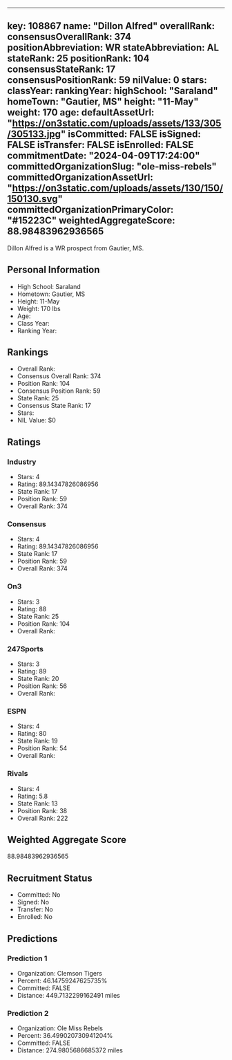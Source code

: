 ---
  key: 108867
  name: "Dillon Alfred"
  overallRank: 
  consensusOverallRank: 374
  positionAbbreviation: WR
  stateAbbreviation: AL
  stateRank: 25
  positionRank: 104
  consensusStateRank: 17
  consensusPositionRank: 59
  nilValue: 0
  stars: 
  classYear: 
  rankingYear: 
  highSchool: "Saraland"
  homeTown: "Gautier, MS"
  height: "11-May"
  weight: 170
  age: 
  defaultAssetUrl: "https://on3static.com/uploads/assets/133/305/305133.jpg"
  isCommitted: FALSE
  isSigned: FALSE
  isTransfer: FALSE
  isEnrolled: FALSE
  commitmentDate: "2024-04-09T17:24:00"
  committedOrganizationSlug: "ole-miss-rebels"
  committedOrganizationAssetUrl: "https://on3static.com/uploads/assets/130/150/150130.svg"
  committedOrganizationPrimaryColor: "#15223C"
  weightedAggregateScore: 88.98483962936565
  ---
  
  Dillon Alfred is a WR prospect from Gautier, MS.
  
  ## Personal Information
  - High School: Saraland
  - Hometown: Gautier, MS
  - Height: 11-May
  - Weight: 170 lbs
  - Age: 
  - Class Year: 
  - Ranking Year: 
  
  ## Rankings
  - Overall Rank: 
  - Consensus Overall Rank: 374
  - Position Rank: 104
  - Consensus Position Rank: 59
  - State Rank: 25
  - Consensus State Rank: 17
  - Stars: 
  - NIL Value: $0
  
  ## Ratings
  
  ### Industry
  - Stars: 4
  - Rating: 89.14347826086956
  - State Rank: 17
  - Position Rank: 59
  - Overall Rank: 374
  
  ### Consensus
  - Stars: 4
  - Rating: 89.14347826086956
  - State Rank: 17
  - Position Rank: 59
  - Overall Rank: 374
  
  ### On3
  - Stars: 3
  - Rating: 88
  - State Rank: 25
  - Position Rank: 104
  - Overall Rank: 
  
  ### 247Sports
  - Stars: 3
  - Rating: 89
  - State Rank: 20
  - Position Rank: 56
  - Overall Rank: 
  
  ### ESPN
  - Stars: 4
  - Rating: 80
  - State Rank: 19
  - Position Rank: 54
  - Overall Rank: 
  
  ### Rivals
  - Stars: 4
  - Rating: 5.8
  - State Rank: 13
  - Position Rank: 38
  - Overall Rank: 222
  
  ## Weighted Aggregate Score
  88.98483962936565
  
  ## Recruitment Status
  - Committed: No
  - Signed: No
  - Transfer: No
  - Enrolled: No
  
  
  
  ## Predictions
  
  ### Prediction 1
  - Organization: Clemson Tigers
  - Percent: 46.14759247625735%
  - Committed: FALSE
  - Distance: 449.7132299162491 miles
  
  ### Prediction 2
  - Organization: Ole Miss Rebels
  - Percent: 36.499020730941204%
  - Committed: FALSE
  - Distance: 274.9805686685372 miles
  